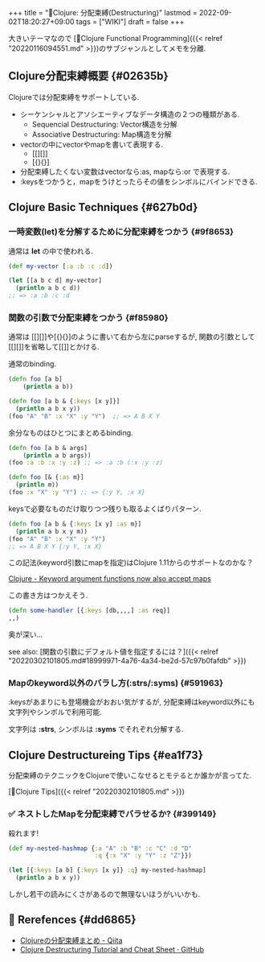+++
title = "📝Clojure: 分配束縛(Destructuring)"
lastmod = 2022-09-02T18:20:27+09:00
tags = ["WIKI"]
draft = false
+++

大きいテーマなので [📝Clojure Functional Programming]({{< relref "20220116094551.md" >}})のサブジャンルとしてメモを分離.


## Clojure分配束縛概要 {#02635b}

Clojureでは分配束縛をサポートしている.

-   シーケンシャルとアソシエーティブなデータ構造の２つの種類がある.
    -   Sequencial Destructuring: Vector構造を分解
    -   Associative Destructuring: Map構造を分解
-   vectorの中にvectorやmapを書いて表現する.
    -   [[][]]
    -   [{}{}]
-   分配束縛したくない変数はvectorなら:as,  mapなら:or で表現する.
-   :keysをつかうと，mapをうけとったらその値をシンボルにバインドできる.


## Clojure Basic Techniques {#627b0d}


### 一時変数(let)を分解するために分配束縛をつかう {#9f8653}

通常は **let** の中で使われる.

```clojure
(def my-vector [:a :b :c :d])

(let [[a b c d] my-vector]
  (println a b c d))
;; => :a :b :c :d
```


### 関数の引数で分配束縛をつかう {#f85980}

通常は [[][]]や[{}{}]のように書いて右から左にparseするが, 関数の引数として[[][]]を省略して[[]]とかける.

通常のbinding.

```clojure
(defn foo [a b]
    (println a b))

(defn foo [a b & {:keys [x y]}]
  (println a b x y))
(foo "A" "B" :x "X" :y "Y")  ;; => A B X Y
```

余分なものはひとつにまとめるbinding.

```clojure
(defn foo [a b & args]
    (println a b args))
(foo :a :b :x :y :z) ;; => :a :b (:x :y :z)

(defn foo [& {:as m}]
  (println m))
(foo :x "X" :y "Y") ;; => {:y Y, :x X}
```

keysで必要なものだけ取りつつ残りも取るよくばりパターン.

```clojure
(defn foo [a b & {:keys [x y] :as m}]
  (println a b x y m))
(foo "A" "B" :x "X" :y "Y")
;; => A B X Y {:y Y, :x X}
```

この記法(keyword引数にmapを指定)はClojure 1.11からのサポートなのかな？

[Clojure - Keyword argument functions now also accept maps](https://clojure.org/news/2021/03/18/apis-serving-people-and-programs)

この書き方はつかえそう.

```clojure
(defn some-handler [{:keys [db,,,,] :as req}]
,,)
```

奥が深い...

see also: [関数の引数にデフォルト値を指定するには？]({{< relref "20220302101805.md#18999971-4a76-4a34-be2d-57c97b0fafdb" >}})


### Mapのkeyword以外のバラし方(:strs/:syms) {#591963}

:keysがあまりにも登場機会がおおい気がするが, 分配束縛はkeyword以外にも文字列やシンボルで利用可能.

文字列は **:strs**, シンボルは **:syms** でそれぞれ分解する.


## Clojure Destructureing Tips {#ea1f73}

分配束縛のテクニックをClojureで使いこなせるとモテるとか誰かが言ってた.

[📝Clojure Tips]({{< relref "20220302101805.md" >}})


### <span class="org-todo todo _">✅</span> ネストしたMapを分配束縛でバラせるか? {#399149}

殺れます!

```clojure
(def my-nested-hashmap {:a "A" :b "B" :c "C" :d "D"
                        :q {:x "X" :y "Y" :z "Z"}})

(let [{:keys [a b] {:keys [x y]} :q} my-nested-hashmap]
  (println a b x y))
```

しかし若干の読みにくさがあるので無理ないほうがいいかも.


## <span class="org-todo todo _">🔗</span> Rerefences {#dd6865}

-   [Clojureの分配束縛まとめ - Qiita](https://qiita.com/hatappo/items/41f9b3c7495095508a76)
-   [Clojure Destructuring Tutorial and Cheat Sheet · GitHub](https://gist.github.com/john2x/e1dca953548bfdfb9844)
